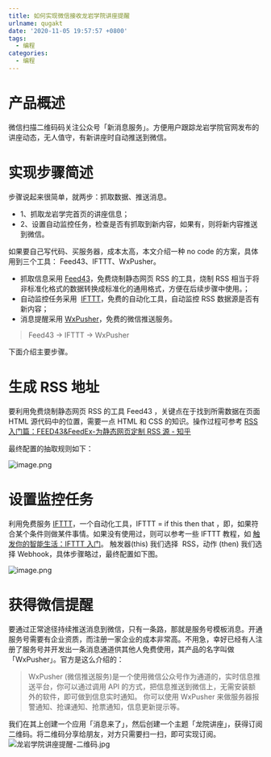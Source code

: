 ```yaml
---
title: 如何实现微信接收龙岩学院讲座提醒
urlname: qugakt
date: '2020-11-05 19:57:57 +0800'
tags:
  - 编程
categories:
  - 编程
---
```


# 产品概述

微信扫描二维码码关注公众号「新消息服务」。方便用户跟踪龙岩学院官网发布的讲座动态，无人值守，有新讲座时自动推送到微信。

# 实现步骤简述

步骤说起来很简单，就两步：抓取数据、推送消息。

- 1、抓取龙岩学完首页的讲座信息；
- 2、设置自动监控任务，检查是否有抓取到新内容，如果有，则将新内容推送到微信。

如果要自己写代码、买服务器，成本太高，本文介绍一种 no code 的方案，具体用到三个工具： Feed43、IFTTT、WxPusher。

- 抓取信息采用 [Feed43](https://feed43.com)，免费烧制静态网页 RSS 的工具，烧制 RSS 相当于将非标准化格式的数据转换成标准化的通用格式，方便在后续步骤中使用。；
- 自动监控任务采用  [IFTTT](https://ifttt.com)，免费的自动化工具，自动监控 RSS 数据源是否有新内容；
- 消息提醒采用 [WxPusher](https://wxpusher.zjiecode.com)，免费的微信推送服务。

> Feed43 → IFTTT → WxPusher

下面介绍主要步骤。

# 生成 RSS 地址

要利用免费烧制静态网页 RSS 的工具 Feed43 ，关键点在于找到所需数据在页面 HTML 源代码中的位置，需要一点 HTML 和 CSS 的知识。操作过程可参考 [RSS 入门篇：FEED43&FeedEx-为静态网页定制 RSS 源 - 知乎](https://zhuanlan.zhihu.com/p/26511654)

最终配置的抽取规则如下：

![image.png](https://cdn.nlark.com/yuque/0/2020/png/147312/1604579741891-1fd39115-3df0-4fe8-bf61-6a016ac6a5b3.png#align=left&display=inline&height=22&margin=%5Bobject%20Object%5D&name=image.png&originHeight=43&originWidth=811&size=4922&status=done&style=none&width=405.5#align=left&display=inline&height=43&margin=%5Bobject%20Object%5D&originHeight=43&originWidth=811&status=done&style=none&width=811)

# 设置监控任务

利用免费服务 [IFTTT](https://ifttt.com)，一个自动化工具，IFTTT = if this then that ，即，如果符合某个条件则做某件事情。如果没有使用过，则可以参考一些 IFTTT 教程，如 [触发你的智能生活：IFTTT 入门](https://sspai.com/post/25270)。
触发器(this) 我们选择  RSS，动作 (then) 我们选择 Webhook，具体步骤略过，最终配置如下图。

![image.png](https://cdn.nlark.com/yuque/0/2020/png/147312/1604540219734-4dc16462-b9fe-495f-a021-56acd2111157.png#align=left&display=inline&height=504&margin=%5Bobject%20Object%5D&name=image.png&originHeight=1007&originWidth=492&size=68906&status=done&style=shadow&width=246#align=left&display=inline&height=1007&margin=%5Bobject%20Object%5D&originHeight=1007&originWidth=492&status=done&style=none&width=492)

# 获得微信提醒

要通过正常途径持续推送消息到微信，只有一条路，那就是服务号模板消息。开通服务号需要有企业资质，而注册一家企业的成本非常高。不用急，幸好已经有人注册了服务号并开发出一条消息通道供其他人免费使用，其产品的名字叫做「WxPusher」。官方是这么介绍的：

> WxPusher (微信推送服务)是一个使用微信公众号作为通道的，实时信息推送平台，你可以通过调用 API 的方式，把信息推送到微信上，无需安装额外的软件，即可做到信息实时通知。 你可以使用 WxPusher 来做服务器报警通知、抢课通知、抢票通知，信息更新提示等。

我们在其上创建一个应用「消息来了」，然后创建一个主题「龙院讲座」，获得订阅二维码。将二维码分享给朋友，对方只需要扫一扫，即可实现订阅。
![龙岩学院讲座提醒-二维码.jpg](https://cdn.nlark.com/yuque/0/2020/jpeg/147312/1604542059523-bbb8bdcc-f45f-4d8b-9c78-847fe87afb52.jpeg#align=left&display=inline&height=395&margin=%5Bobject%20Object%5D&name=%E9%BE%99%E5%B2%A9%E5%AD%A6%E9%99%A2%E8%AE%B2%E5%BA%A7%E6%8F%90%E9%86%92-%E4%BA%8C%E7%BB%B4%E7%A0%81.jpg&originHeight=1304&originWidth=990&size=69543&status=done&style=stroke&width=300#align=left&display=inline&height=1304&margin=%5Bobject%20Object%5D&originHeight=1304&originWidth=990&status=done&style=none&width=990)
